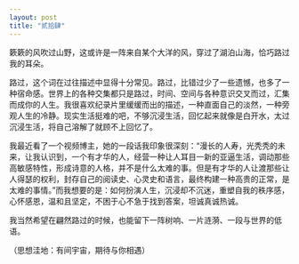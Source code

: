 ```yaml
---
layout: post
title: "贰拾肆"
---
```


簌簌的风吹过山野，这或许是一阵来自某个大洋的风，穿过了湖泊山海，恰巧路过我的耳朵。

路过，这个词在过往描述中显得十分常见。路过，比错过少了一些遗憾，也多了一种宿命感。世界上的各种交集都只是路过，时间、空间与各种意识交叉而过，汇集而成你的人生。我很喜欢纪录片里缓缓而出的描述，一种直面自己的淡然，一种旁观人生的冷静。现实生活挺难的吧，不够沉浸生活，回忆起来就像是白开水，太过沉浸生活，将自己溶解了就顾不上回忆了。

我最近看了一个视频博主，她的一段话我印象很深刻：“漫长的人寿，光秃秃的未来，让我认识到，一个有才华的人，经营一种让人耳目一新的亚逼生活，调动那些高敏感特性，形成诗意的人格，并不是什么太难的事。但是有才华的人让渡那些让人得瑟的权利，封存自己的阅读史、心灵史和语言，最终构建一种高贵的正常，是太难的事情。”而我想要的是：如何扮演人生，沉浸却不沉迷，重塑自我的秩序感，心怀感恩，温和且坚定，不困于心不急于找到答案，坦诚真诚热诚。

我当然希望在翩然路过的时候，也能留下一阵树响、一片涟漪、一段与世界的低语。

（思想洼地：有间宇宙，期待与你相遇）
